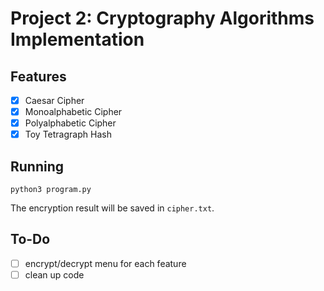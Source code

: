 # Project 2: Cryptography Algorithms Implementation

## Features
- [x] Caesar Cipher
- [x] Monoalphabetic Cipher
- [x] Polyalphabetic Cipher
- [x] Toy Tetragraph Hash

## Running
```
python3 program.py
```
The encryption result will be saved in `cipher.txt`.

## To-Do
- [ ] encrypt/decrypt menu for each feature
- [ ] clean up code
